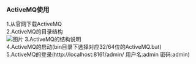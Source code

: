 ### ActiveMQ使用
1.从官网下载ActiveMQ     
2.ActiveMQ的目录结构    
 ![图片](imgs/1.PNG)
3.ActiveMQ的结构说明     
4.ActiveMQ的启动(bin目录下选择对应32/64位的ActiveMQ.bat)           
5.ActiveMQ的登录(http://localhost:8161/admin/      用户名:admin 密码:admin)